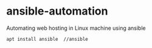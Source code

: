 # ansible-automation
Automating web hosting in Linux machine using ansible
```
apt install ansible  //ansible

